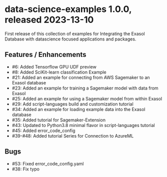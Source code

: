 # data-science-examples 1.0.0, released 2023-13-10

First release of this collection of examples for Integrating the Exasol Database with datascience
focused applications and packages.

## Features / Enhancements

* #6: Added Tensorflow GPU UDF preview
* #8: Added SciKit-learn classification Example
* #21: Added an example for connecting from AWS Sagemaker to an Exasol database
* #23: Added an example for training a Sagemaker model with data from Exasol
* #25: Added an example for using a Sagemaker model from within Exasol
* #29: Add script-languages build and customization tutorial 
* #34: Added an example for loading example data into the Exasol database 
* #35: Added tutorial for Sagemaker-Extension
* #43: Updated to Python3.8 minimal flavor in script-languages tutorial
* #45: Added error_code_config
* #39-#48: Added tutorial Series for Connection to AzureML

## Bugs

* #53: Fixed error_code_config.yaml
* #38: Fix typo

